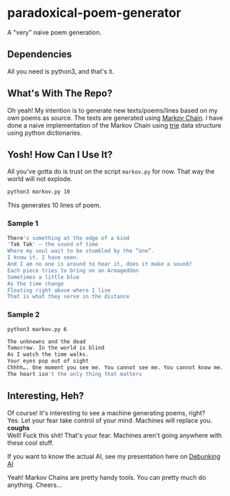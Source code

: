 # paradoxical-poem-generator
A "very" naive poem generation.


## Dependencies
All you need is python3, and that's it. 


## What's With The Repo?
Oh yeah! My intention is to generate new texts/poems/lines based on my own poems as source.
The texts are generated using [Markov Chain](https://en.wikipedia.org/wiki/Markov_chain).
I have done a naive implementation of the Markov Chain using [trie](https://en.wikipedia.org/wiki/Trie) data structure 
using python dictionaries.


## Yosh! How Can I Use It?
All you've gotta do is trust on the script `markov.py` for now. That way the world will not explode.

```bash
python3 markov.py 10
```

This generates 10 lines of poem.

### Sample 1
```bash
There's something at the edge of a kind
'Tak Tak' — the sound of time
Where my soul wait to be stumbled by the “one”.
I know it. I have seen.
And I am no one is around to hear it, does it make a sound?
Each piece tries to bring on an Armageddon
Sometimes a little blue
As the time change
Floating right above where I live
That is what they serve in the distance
```

### Sample 2
`python3 markov.py 6`


```bash
The unknowns and the dead
Tomorrow. In the world is blind
As I watch the time walks.
Your eyes pop out of sight
Chhhh…. One moment you see me. You cannot see me. You cannot know me.
The heart isn't the only thing that matters
```


## Interesting, Heh?
Of course! It's interesting to see a machine generating poems, right?  
Yes. Let your fear take control of your mind. Machines will replace you.  
**coughs**  
Well! Fuck this shit! That's your fear. Machines aren't going anywhere with these cool stuff.

If you want to know the actual AI, see my presentation here on [Debunking AI](http://www.nishanpantha.com.np/debunking-ai/)

Yeah! Markov Chains are pretty handy tools. You can pretty much do anything. Cheers...

